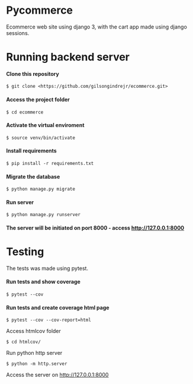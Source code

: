# Pycommerce

Ecommerce web site using django 3, with the cart app made using django sessions. 

# Running backend server

#### Clone this repository
```
$ git clone <https://github.com/gilsongindrejr/ecommerce.git>
```

#### Access the project folder
```
$ cd ecommerce
```

#### Activate the virtual enviroment
```
$ source venv/bin/activate
```

#### Install requirements
```
$ pip install -r requirements.txt
```

#### Migrate the database
```
$ python manage.py migrate
```

#### Run server
```
$ python manage.py runserver
```

#### The server will be initiated on port 8000 - access <http://127.0.0.1:8000> 

# Testing

The tests was made using pytest.


#### Run tests and show coverage
```
$ pytest --cov
```

#### Run tests and create coverage html page
```
$ pytest --cov --cov-report=html
```

Access htmlcov folder
```
$ cd htmlcov/
```

Run python http server
```
$ python -m http.server
```

Access the server on <http://127.0.0.1:8000> 
